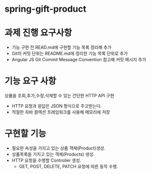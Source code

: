 # spring-gift-product

# 과제 진행 요구사항

- 기능 구현 전 READ.md에 구현할 기능 목록 정리해 추가
- Git의 커밋 단위는 README.md에 정리한 기능 목록 단위로 추가
- Angular JS Git Commit Message Convention 참고해 커밋 메시지 추가



# 기능 요구 사항

상품을 조회,추가,수정,삭제할 수 있는 간단한 HTTP API 구현

- HTTP 요청과 응답은 JSON 형식으로 주고받는다.
- 적절한 자바 컬렉션 프레임워크를 사용해 메모리에 저장


# 구현할 기능

- 필요한 속성을 가지고 있는 상품 객체(Product)생성.
- 상품목록을 가지고 있는 객체(Products) 생성.
- HTTP 요청을 수행할 Controller 생성.
  - GET, POST, DELETE, PATCH 요청에 따른 동작 수행.
